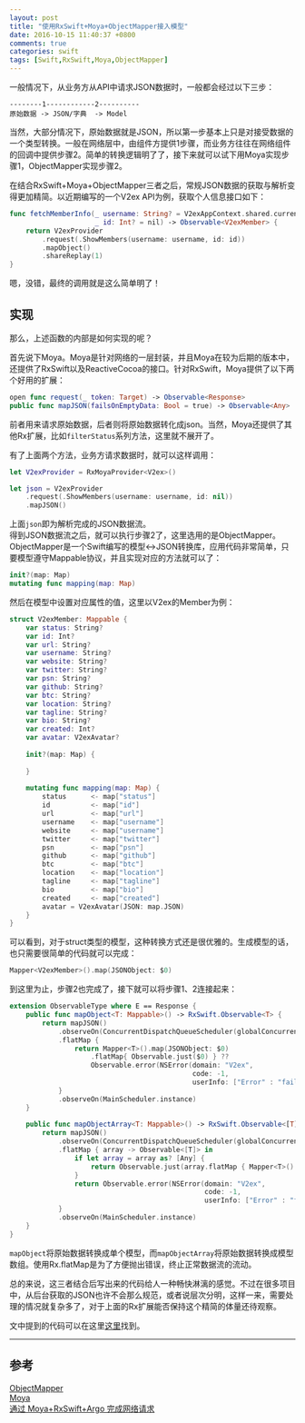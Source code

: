 ```yaml
---
layout: post
title: "使用RxSwift+Moya+ObjectMapper接入模型"
date: 2016-10-15 11:40:37 +0800
comments: true
categories: swift
tags: [Swift,RxSwift,Moya,ObjectMapper]
---
```

一般情况下，从业务方从API中请求JSON数据时，一般都会经过以下三步：

```
--------1------------2----------
原始数据 -> JSON/字典  -> Model
```
当然，大部分情况下，原始数据就是JSON，所以第一步基本上只是对接受数据的一个类型转换。一般在网络层中，由组件方提供1步骤，而业务方往往在网络组件的回调中提供步骤2。简单的转换逻辑明了了，接下来就可以试下用Moya实现步骤1，ObjectMapper实现步骤2。

在结合RxSwift+Moya+ObjectMapper三者之后，常规JSON数据的获取与解析变得更加精简。以近期编写的一个V2ex API为例，获取个人信息接口如下：
	
```swift
func fetchMemberInfo(_ username: String? = V2exAppContext.shared.currentUsername,
                     _ id: Int? = nil) -> Observable<V2exMember> {
    return V2exProvider
        .request(.ShowMembers(username: username, id: id))
        .mapObject()
        .shareReplay(1)
}
```
嗯，没错，最终的调用就是这么简单明了！<br>
<!--more-->

## 实现
那么，上述函数的内部是如何实现的呢？<br>

首先说下Moya。Moya是针对网络的一层封装，并且Moya在较为后期的版本中，还提供了RxSwift以及ReactiveCocoa的接口。针对RxSwift，Moya提供了以下两个好用的扩展：

```swift
open func request(_ token: Target) -> Observable<Response>
public func mapJSON(failsOnEmptyData: Bool = true) -> Observable<Any>
```
前者用来请求原始数据，后者则将原始数据转化成json。当然，Moya还提供了其他Rx扩展，比如`filterStatus`系列方法，这里就不展开了。

有了上面两个方法，业务方请求数据时，就可以这样调用：

```swift
let V2exProvider = RxMoyaProvider<V2ex>()

let json = V2exProvider
    .request(.ShowMembers(username: username, id: nil))
    .mapJSON()
```
上面`json`即为解析完成的JSON数据流。<br>
得到JSON数据流之后，就可以执行步骤2了，这里选用的是ObjectMapper。ObjectMapper是一个Swift编写的模型<->JSON转换库，应用代码非常简单，只要模型遵守Mappable协议，并且实现对应的方法就可以了：

```swift
init?(map: Map)
mutating func mapping(map: Map)
```
然后在模型中设置对应属性的值，这里以V2ex的Member为例：

```swift
struct V2exMember: Mappable {
    var status: String?
    var id: Int?
    var url: String?
    var username: String?
    var website: String?
    var twitter: String?
    var psn: String?
    var github: String?
    var btc: String?
    var location: String?
    var tagline: String?
    var bio: String?
    var created: Int?
    var avatar: V2exAvatar?
    
    init?(map: Map) {
        
    }
    
    mutating func mapping(map: Map) {
        status      <- map["status"]
        id          <- map["id"]
        url         <- map["url"]
        username    <- map["username"]
        website     <- map["username"]
        twitter     <- map["twitter"]
        psn         <- map["psn"]
        github      <- map["github"]
        btc         <- map["btc"]
        location    <- map["location"]
        tagline     <- map["tagline"]
        bio         <- map["bio"]
        created     <- map["created"]
        avatar = V2exAvatar(JSON: map.JSON)
    }
}
```
可以看到，对于struct类型的模型，这种转换方式还是很优雅的。生成模型的话，也只需要很简单的代码就可以完成：

```swift
Mapper<V2exMember>().map(JSONObject: $0)
```

到这里为止，步骤2也完成了，接下就可以将步骤1、2连接起来：

```swift
extension ObservableType where E == Response {
    public func mapObject<T: Mappable>() -> RxSwift.Observable<T> {
        return mapJSON()
            .observeOn(ConcurrentDispatchQueueScheduler(globalConcurrentQueueQOS: .background))
            .flatMap {
                return Mapper<T>().map(JSONObject: $0)
                    .flatMap{ Observable.just($0) } ??
                    Observable.error(NSError(domain: "V2ex",
                                             code: -1,
                                             userInfo: ["Error" : "failed to map object"]))
            }
            .observeOn(MainScheduler.instance)
    }
    
    public func mapObjectArray<T: Mappable>() -> RxSwift.Observable<[T]> {
        return mapJSON()
            .observeOn(ConcurrentDispatchQueueScheduler(globalConcurrentQueueQOS: .background))
            .flatMap { array -> Observable<[T]> in
                if let array = array as? [Any] {
                    return Observable.just(array.flatMap { Mapper<T>().map(JSONObject: $0) })
                }
                return Observable.error(NSError(domain: "V2ex",
                                                code: -1,
                                                userInfo: ["Error" : "failed to map object array"]))
            }
            .observeOn(MainScheduler.instance)
    }
}
```
`mapObject`将原始数据转换成单个模型，而`mapObjectArray`将原始数据转换成模型数组。使用Rx.flatMap是为了方便抛出错误，终止正常数据流的流动。<br>

总的来说，这三者结合后写出来的代码给人一种畅快淋漓的感觉。不过在很多项目中，从后台获取的JSON也许不会那么规范，或者说层次分明，这样一来，需要处理的情况就复杂多了，对于上面的Rx扩展能否保持这个精简的体量还待观察。

文中提到的代码可以在这里[这里](https://github.com/tobevoid/V2exLogin)找到。

---
## 参考
[ObjectMapper](https://github.com/Hearst-DD/ObjectMapper)<br>
[Moya](https://github.com/Moya/Moya)<br>
[通过 Moya+RxSwift+Argo 完成网络请求](http://blog.callmewhy.com/2015/11/01/moya-rxswift-argo-lets-go/)<br>


